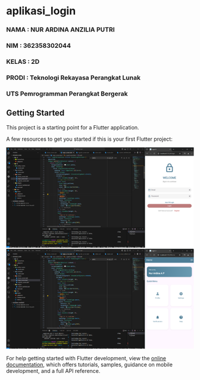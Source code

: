 # aplikasi_login

### NAMA : NUR ARDINA ANZILIA PUTRI
### NIM : 362358302044
### KELAS : 2D
### PRODI : Teknologi Rekayasa Perangkat Lunak
### UTS Pemrogramman Perangkat Bergerak

## Getting Started

This project is a starting point for a Flutter application.

A few resources to get you started if this is your first Flutter project:

![gambar](assets/Screenshot%202024-10-24%20224955.png)
![gambar](assets/Screenshot%202024-10-24%20225005.png)

For help getting started with Flutter development, view the
[online documentation](https://docs.flutter.dev/), which offers tutorials,
samples, guidance on mobile development, and a full API reference.
